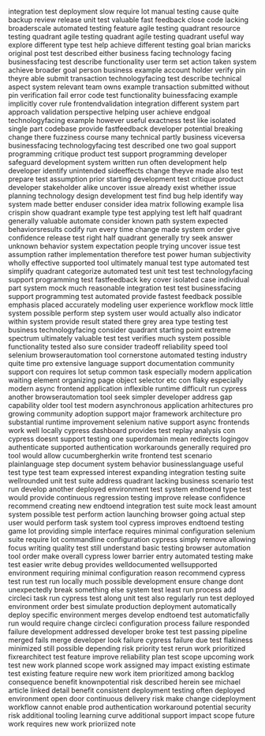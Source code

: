 integration test deployment slow require lot manual testing cause quite backup review release unit test valuable fast feedback close code lacking broaderscale automated testing feature agile testing quadrant resource testing quadrant agile testing quadrant agile testing quadrant useful way explore different type test help achieve different testing goal brian maricks original post test described either business facing technology facing businessfacing test describe functionality user term set action taken system achieve broader goal person business example account holder verify pin theyre able submit transaction technologyfacing test describe technical aspect system relevant team owns example transaction submitted without pin verification fail error code test functionality buinessfacing example implicitly cover rule frontendvalidation integration different system part approach validation perspective helping user achieve endgoal technologyfacing example however useful exactness test like isolated single part codebase provide fastfeedback developer potential breaking change there fuzziness course many technical partly business viceversa businessfacing technologyfacing test described one two goal support programming critique product test support programming developer safeguard development system written run often development help developer identify unintended sideeffects change theyve made also test prepare test assumption prior starting development test critique product developer stakeholder alike uncover issue already exist whether issue planning technology design development test find bug help identify way system made better enduser consider idea matrix following example lisa crispin show quadrant example type test applying test left half quadrant generally valuable automate consider known path system expected behaviorsresults codify run every time change made system order give confidence release test right half quadrant generally try seek answer unknown behavior system expectation people trying uncover issue test assumption rather implementation therefore test power human subjectivity wholly effective supported tool ultimately manual test type automated test simplify quadrant categorize automated test unit test test technologyfacing support programming test fastfeedback key cover isolated case individual part system mock much reasonable integration test test businessfacing support programming test automated provide fastest feedback possible emphasis placed accurately modeling user experience workflow mock little system possible perform step system user would actually also indicator within system provide result stated there grey area type testing test business technologyfacing consider quadrant starting point extreme spectrum ultimately valuable test test verifies much system possible functionality tested also sure consider tradeoff reliability speed tool selenium browserautomation tool cornerstone automated testing industry quite time pro extensive language support documentation community support con requires lot setup common task especially modern application waiting element organizing page object selector etc con flaky especially modern async frontend application inflexible runtime difficult run cypress another browserautomation tool seek simpler developer address gap capability older tool test modern asynchronous application arhitectures pro growing community adoption support major framework architecture pro substantial runtime improvement selenium native support async frontends work well locally cypress dashboard provides test replay analysis con cypress doesnt support testing one superdomain mean redirects logingov authenticate supported authentication workarounds generally required pro tool would allow cucumbergherkin write frontend test scenario plainlanguage step document system behavior businesslanguage useful test type test team expressed interest expanding integration testing suite wellrounded unit test suite address quadrant lacking business scenario test run develop another deployed environment test system endtoend type test would provide continuous regression testing improve release confidence recommend creating new endtoend integration test suite mock least amount system possible test perform action launching browser going actual step user would perform task system tool cypress improves endtoend testing game lot providing simple interface requires minimal configuration selenium suite require lot commandline configuration cypress simply remove allowing focus writing quality test still understand basic testing browser automation tool order make overall cypress lower barrier entry automated testing make test easier write debug provides welldocumented wellsupported environment requiring minimal configuration reason recommend cypress test run test run locally much possible development ensure change dont unexpectedly break something else system test least run process add circleci task run cypress test along unit test also regularly run test deployed environment order best simulate production deployment automatically deploy specific environment merges develop endtoend test automaticfally run would require change circleci configuration process failure responded failure development addressed developer broke test test passing pipeline merged fails merge developer look failure cypress failure due test flakiness minimized still possible depending risk priority test rerun work prioritized fixrearchitect test feature improve reliability plan test scope upcoming work test new work planned scope work assigned may impact existing estimate test existing feature require new work item prioritized among backlog consequence benefit knownpotential risk described herein see michael article linked detail benefit consistent deployment testing often deployed environment open door continuous delivery risk make change cideployment workflow cannot enable prod authentication workaround potential security risk additional tooling learning curve additional support impact scope future work requires new work prioriized note